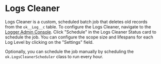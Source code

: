 # Logs Cleaner

Logs Cleaner is a custom, scheduled batch job that deletes old records from the `ok__Log__c` table.
To configure the Logs Cleaner, navigate to the [Logger Admin Console](/docs/admin-console).
Click "Schedule" in the Logs Cleaner Status card to schedule the job.
You can configure the scope size and lifespans for each Log Level by clicking on the "Settings" field.

Optionally, you can schedule the job manually by scheduling the `ok.LogsCleanerScheduler` class to run every hour.
